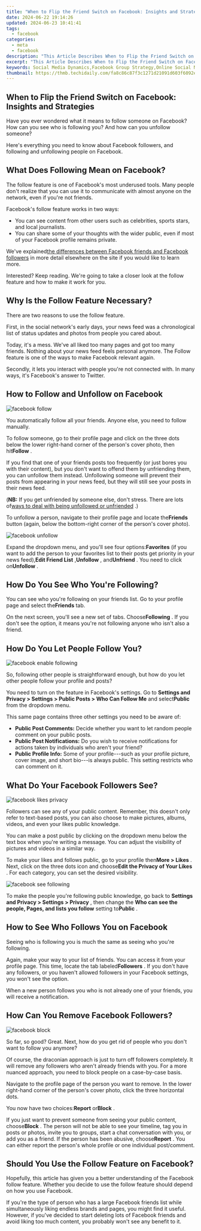 ```yaml
---
title: "When to Flip the Friend Switch on Facebook: Insights and Strategies"
date: 2024-06-22 19:14:26
updated: 2024-06-23 10:41:41
tags:
  - facebook
categories:
  - meta
  - facebook
description: "This Article Describes When to Flip the Friend Switch on Facebook: Insights and Strategies"
excerpt: "This Article Describes When to Flip the Friend Switch on Facebook: Insights and Strategies"
keywords: Social Media Dynamics,Facebook Group Strategy,Online Social Networking Tactics,Social Influence and Friendship Management,Digital Social Relationships,Social Media Alliance Shifts,Facebook Social Strategy
thumbnail: https://thmb.techidaily.com/fa8c86c87f3c1271d21091d603f6092e646d5c6b0bc9d94d28fa82fd16469a26.jpg
---
```


## When to Flip the Friend Switch on Facebook: Insights and Strategies

 Have you ever wondered what it means to follow someone on Facebook? How can you see who is following you? And how can you unfollow someone?

 Here's everything you need to know about Facebook followers, and following and unfollowing people on Facebook.

## What Does Following Mean on Facebook?

 The follow feature is one of Facebook's most underused tools. Many people don't realize that you can use it to communicate with almost anyone on the network, even if you're not friends.

Facebook's follow feature works in two ways:

* You can see content from other users such as celebrities, sports stars, and local journalists.
* You can share some of your thoughts with the wider public, even if most of your Facebook profile remains private.

 We've explained[the differences between Facebook friends and Facebook followers](https://www.makeuseof.com/facebook-friends-followers-differences/) in more detail elsewhere on the site if you would like to learn more.

 Interested? Keep reading. We're going to take a closer look at the follow feature and how to make it work for you.

## Why Is the Follow Feature Necessary?

There are two reasons to use the follow feature.

 First, in the social network's early days, your news feed was a chronological list of status updates and photos from people you cared about.

 Today, it's a mess. We've all liked too many pages and got too many friends. Nothing about your news feed feels personal anymore. The Follow feature is one of the ways to make Facebook relevant again.

 Secondly, it lets you interact with people you're not connected with. In many ways, it's Facebook's answer to Twitter.

## How to Follow and Unfollow on Facebook

![facebook follow](https://static1.makeuseofimages.com/wordpress/wp-content/uploads/2021/02/facebook-follow.png)

 You automatically follow all your friends. Anyone else, you need to follow manually.

 To follow someone, go to their profile page and click on the three dots below the lower right-hand corner of the person's cover photo, then hit**Follow** .

 If you find that one of your friends posts too frequently (or just bores you with their content), but you don't want to offend them by unfriending them, you can unfollow them instead. Unfollowing someone will prevent their posts from appearing in your news feed, but they will still see your posts in their news feed.

 (**NB:** If you get unfriended by someone else, don't stress. There are lots of[ways to deal with being unfollowed or unfriended](https://www.makeuseof.com/tag/unfriended-unfollowed-rejection-social-media/) .)

 To unfollow a person, navigate to their profile page and locate the**Friends** button (again, below the bottom-right corner of the person's cover photo).

![facebook unfollow](https://static1.makeuseofimages.com/wordpress/wp-content/uploads/2021/02/facebook-unfollow.png)

 Expand the dropdown menu, and you'll see four options:**Favorites** (if you want to add the person to your favorites list to their posts get priority in your news feed),**Edit Friend List** ,**Unfollow** , and**Unfriend** . You need to click on**Unfollow** .

## How Do You See Who You're Following?

 You can see who you're following on your friends list. Go to your profile page and select the**Friends** tab.

 On the next screen, you'll see a new set of tabs. Choose**Following** . If you don't see the option, it means you're not following anyone who isn't also a friend.

## How Do You Let People Follow You?

![facebook enable following](https://static1.makeuseofimages.com/wordpress/wp-content/uploads/2021/02/facebook-enable-following.png)

 So, following other people is straightforward enough, but how do you let other people follow your profile and posts?

 You need to turn on the feature in Facebook's settings. Go to **Settings and Privacy > Settings > Public Posts > Who Can Follow Me** and select**Public** from the dropdown menu.

This same page contains three other settings you need to be aware of:

* **Public Post Comments:** Decide whether you want to let random people comment on your public posts.
* **Public Post Notifications:** Do you wish to receive notifications for actions taken by individuals who aren't your friend?
* **Public Profile Info:** Some of your profile---such as your profile picture, cover image, and short bio---is always public. This setting restricts who can comment on it.

## What Do Your Facebook Followers See?

![facebook likes privacy](https://static1.makeuseofimages.com/wordpress/wp-content/uploads/2021/02/facebook-likes-privacy.png)

 Followers can see any of your public content. Remember, this doesn't only refer to text-based posts, you can also choose to make pictures, albums, videos, and even your likes public knowledge.

 You can make a post public by clicking on the dropdown menu below the text box when you're writing a message. You can adjust the visibility of pictures and videos in a similar way.

 To make your likes and follows public, go to your profile then**More > Likes** . Next, click on the three dots icon and choose**Edit the Privacy of Your Likes** . For each category, you can set the desired visibility.

![facebook see following](https://static1.makeuseofimages.com/wordpress/wp-content/uploads/2021/02/facebook-see-following.png)

 To make the people you're following public knowledge, go back to **Settings and Privacy > Settings > Privacy** , then change the **Who can see the people, Pages, and lists you follow** setting to**Public** .

## How to See Who Follows You on Facebook

 Seeing who is following you is much the same as seeing who you're following.

 Again, make your way to your list of friends. You can access it from your profile page. This time, locate the tab labeled**Followers** . If you don't have any followers, or you haven't allowed followers in your Facebook settings, you won't see the option.

 When a new person follows you who is not already one of your friends, you will receive a notification.

## How Can You Remove Facebook Followers?

![facebook block](https://static1.makeuseofimages.com/wordpress/wp-content/uploads/2021/02/facebook-block.png)

 So far, so good? Great. Next, how do you get rid of people who you don't want to follow you anymore?

 Of course, the draconian approach is just to turn off followers completely. It will remove any followers who aren't already friends with you. For a more nuanced approach, you need to block people on a case-by-case basis.

 Navigate to the profile page of the person you want to remove. In the lower right-hand corner of the person's cover photo, click the three horizontal dots.

 You now have two choices:**Report** or**Block** .

 If you just want to prevent someone from seeing your public content, choose**Block** . The person will not be able to see your timeline, tag you in posts or photos, invite you to groups, start a chat conversation with you, or add you as a friend. If the person has been abusive, choose**Report** . You can either report the person's whole profile or one individual post/comment.

## Should You Use the Follow Feature on Facebook?

 Hopefully, this article has given you a better understanding of the Facebook follow feature. Whether you decide to use the follow feature should depend on how you use Facebook.

 If you're the type of person who has a large Facebook friends list while simultaneously liking endless brands and pages, you might find it useful. However, if you've decided to start deleting lots of Facebook friends and avoid liking too much content, you probably won't see any benefit to it.


<ins class="adsbygoogle"
     style="display:block"
     data-ad-format="autorelaxed"
     data-ad-client="ca-pub-7571918770474297"
     data-ad-slot="1223367746"></ins>



<ins class="adsbygoogle"
     style="display:block"
     data-ad-client="ca-pub-7571918770474297"
     data-ad-slot="8358498916"
     data-ad-format="auto"
     data-full-width-responsive="true"></ins>
